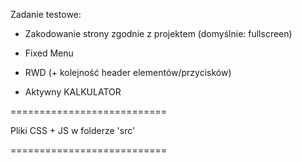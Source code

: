 Zadanie testowe:

+ Zakodowanie strony zgodnie z projektem (domyślnie: fullscreen)

+ Fixed Menu 

+ RWD (+ kolejność header elementów/przycisków)

+ Aktywny KALKULATOR

===========================

Pliki CSS + JS w folderze 'src'

===========================
